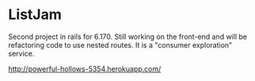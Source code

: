 ListJam
=======

Second project in rails for 6.170. Still working on the front-end and will be refactoring code to use nested routes. 
It is a "consumer exploration" service.

http://powerful-hollows-5354.herokuapp.com/
